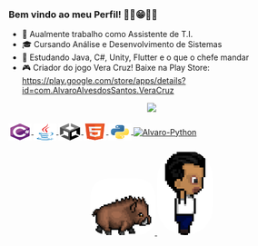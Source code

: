 ### Bem vindo ao meu Perfil! ✌🏼😁✌🏼
- 🔭 Aualmente trabalho como Assistente de T.I.
- 🎓 Cursando Análise e Desenvolvimento de Sistemas
- 🌱 Estudando Java, C#, Unity, Flutter e o que o chefe mandar
- 🎮 Criador do jogo Vera Cruz! Baixe na Play Store: https://play.google.com/store/apps/details?id=com.AlvaroAlvesdosSantos.VeraCruz

<div align="center">
  <a href="https://github.com/alvarosantos89">
  <img height="180em" src="https://github-readme-stats.vercel.app/api?username=alvarosantos89&show_icons=true&theme=onedark&include_all_commits=true&count_private=true"/>
</div>
<div style="display: inline_block"><br>
  <img align="center" alt="Alvaro-Csharp" height="30" width="40" src="https://raw.githubusercontent.com/devicons/devicon/master/icons/csharp/csharp-original.svg">
  <img align="center" alt="Alvaro-Java" height="30" width="40" src="https://raw.githubusercontent.com/devicons/devicon/master/icons/java/java-original.svg">
  <img align="center" alt="Alvaro-Java" height="30" width="40" src="https://raw.githubusercontent.com/devicons/devicon/master/icons/unity/unity-original.svg">
  <img align="center" alt="Alvaro-HTML" height="30" width="40" src="https://raw.githubusercontent.com/devicons/devicon/master/icons/html5/html5-original.svg">
  <img align="center" alt="Alvaro-Python" height="30" width="40" src="https://raw.githubusercontent.com/devicons/devicon/master/icons/python/python-original.svg">
  <img align="center" alt="Alvaro-Python" height="30" width="40" src="https://raw.githubusercontent.com/devicons/devicon/master/icons/python/flutter-original.svg">
</div>
<div style="display: inline_block" align="center"><br>
  <img align="botton" alt="Javali-pic" height="100" style="border-radius:30px;" src="https://github.com/alvarosantos89/alvarosantos89/blob/main/Javali_walk_right.gif">
  <img align="botton" alt="Sandoval-pic" height="150" style="border-radius:50px;" src="https://github.com/alvarosantos89/alvarosantos89/blob/main/Sandoval_atual_right_run_funny.gif">
</div>
